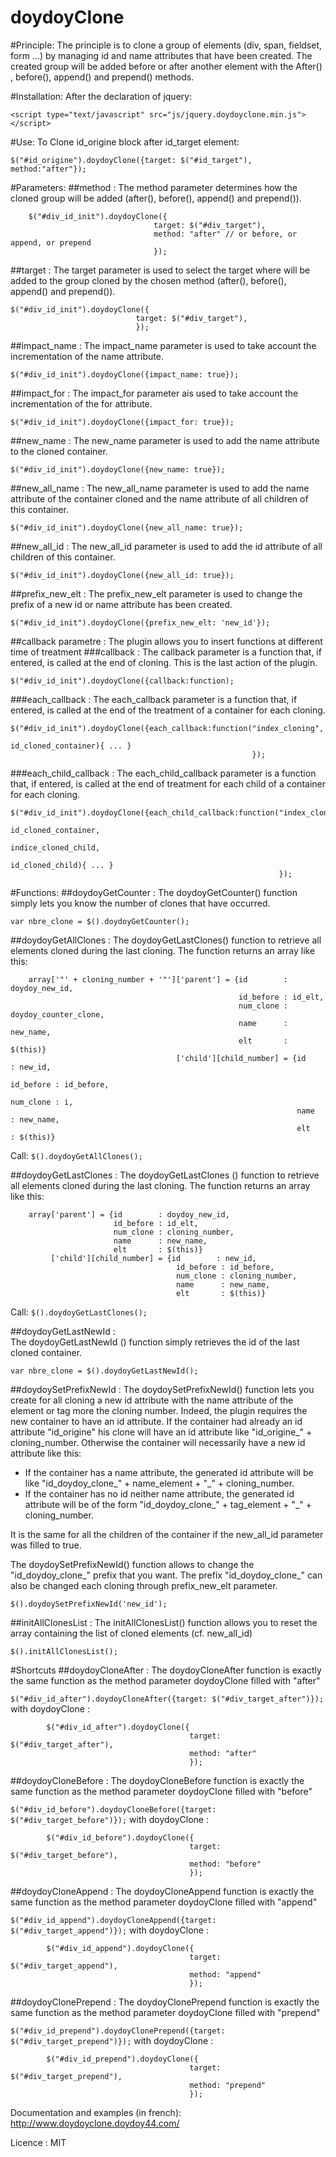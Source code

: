 doydoyClone
===========

#Principle:
The principle is to clone a group of elements (div, span, fieldset, form ...) by managing id and name attributes that have been created.
The created group will be added before or after another element with the After() , before(), append() and prepend() methods.

#Installation:
After the declaration of jquery:

`<script type="text/javascript" src="js/jquery.doydoyclone.min.js"></script>`

#Use:
To Clone id_origine block after id_target element:

`$("#id_origine").doydoyClone({target: $("#id_target"), method:"after"});`


#Parameters:
##method :
The method parameter determines how the cloned group will be added (after(), before(), append() and prepend()).
```
    $("#div_id_init").doydoyClone({
                                target: $("#div_target"), 
                                method: "after" // or before, or append, or prepend
                                });
```                            
##target :
The target parameter is used to select the target where will be added to the group cloned by the chosen method (after(), before(), append() and prepend()).
```
$("#div_id_init").doydoyClone({
                            target: $("#div_target"),
                            });
```
##impact_name :
The impact_name parameter is used to take account the incrementation of the name attribute.

`$("#div_id_init").doydoyClone({impact_name: true});`

##impact_for :
The impact_for parameter ais used to take account the incrementation of the for attribute.

`$("#div_id_init").doydoyClone({impact_for: true});`

##new_name :
The new_name parameter is used to add the name attribute to the cloned container.

`$("#div_id_init").doydoyClone({new_name: true});`

##new_all_name :
The new_all_name parameter is used to add the name attribute of the container cloned and the name attribute of all children of this container.

`$("#div_id_init").doydoyClone({new_all_name: true});`

##new_all_id :
The new_all_id parameter is used to add the id attribute of all children of this container.

`$("#div_id_init").doydoyClone({new_all_id: true});`

##prefix_new_elt :
The prefix_new_elt parameter is used to change the prefix of a new id or name attribute has been created.

`$("#div_id_init").doydoyClone({prefix_new_elt: 'new_id'});`
 
##callback parametre :
The plugin allows you to insert functions at different time of treatment
###callback :
The callback parameter is a function that, if entered, is called at the end of cloning. This is the last action of the plugin.

`$("#div_id_init").doydoyClone({callback:function);`
        
        
###each_callback :
The each_callback parameter is a function that, if entered, is called at the end of the treatment of a container for each cloning.
```
$("#div_id_init").doydoyClone({each_callback:function("index_cloning", 
                                                      id_cloned_container){ ... }
                                                      });
```
###each_child_callback :
The each_child_callback parameter is a function that, if entered, is called at the end of treatment for each child of a container for each cloning.
```
$("#div_id_init").doydoyClone({each_child_callback:function("index_cloning", 
                                                            id_cloned_container, 
                                                            indice_cloned_child, 
                                                            id_cloned_child){ ... }
                                                            });
```

#Functions:
##doydoyGetCounter :
The doydoyGetCounter() function simply lets you know the number of clones that have occurred.

`var nbre_clone = $().doydoyGetCounter();`

##doydoyGetAllClones :
The doydoyGetLastClones() function to retrieve all elements cloned during the last cloning.
The function returns an array like this:  
```        
    array['"' + cloning_number + '"']['parent'] = {id        : doydoy_new_id,
                                                   id_before : id_elt,
                                                   num_clone : doydoy_counter_clone,
                                                   name      : new_name,
                                                   elt       : $(this)}
                                     ['child'][child_number] = {id        : new_id,
                                                                id_before : id_before,
                                                                num_clone : i,
                                                                name      : new_name,
                                                                elt       : $(this)}
```                                                                        
Call:
`$().doydoyGetAllClones();`

##doydoyGetLastClones :
The doydoyGetLastClones () function to retrieve all elements cloned during the last cloning.
The function returns an array like this:  
```        
    array['parent'] = {id        : doydoy_new_id,
                       id_before : id_elt,
                       num_clone : cloning_number,
                       name      : new_name,
                       elt       : $(this)}
         ['child'][child_number] = {id        : new_id,
                                     id_before : id_before,
                                     num_clone : cloning_number,
                                     name      : new_name,
                                     elt       : $(this)}
```                                                                 
Call:
`$().doydoyGetLastClones();`   

##doydoyGetLastNewId :   
The doydoyGetLastNewId () function simply retrieves the id of the last cloned container.

`var nbre_clone = $().doydoyGetLastNewId();`
       
##doydoySetPrefixNewId :
The doydoySetPrefixNewId() function lets you create for all cloning a new id attribute with the name attribute of the element or tag more the cloning number.
Indeed, the plugin requires the new container to have an id attribute.
If the container had already an id attribute "id_origine" his clone will have an id attribute like "id_origine_" + cloning_number.
Otherwise the container will necessarily have a new id attribute like this:

* If the container has a name attribute, the generated id attribute will be like "id_doydoy_clone_" + name_element + "_" + cloning_number.
* If the container has no id neither name attribute, the generated id attribute will be of the form "id_doydoy_clone_" + tag_element + "_" + cloning_number.
    
It is the same for all the children of the container if the new_all_id parameter was filled to true.
    
The doydoySetPrefixNewId() function allows to change the "id_doydoy_clone_" prefix that you want.
The prefix "id_doydoy_clone_" can also be changed each cloning through prefix_new_elt parameter.
    
`$().doydoySetPrefixNewId('new_id');`

##initAllClonesList :
The initAllClonesList() function allows you to reset the array containing the list of cloned elements (cf. new_all_id)

`$().initAllClonesList();`

#Shortcuts
##doydoyCloneAfter :
The doydoyCloneAfter function is exactly the same function as the method parameter doydoyClone filled with "after"

`$("#div_id_after").doydoyCloneAfter({target: $("#div_target_after")});`
with doydoyClone : 
```      
        $("#div_id_after").doydoyClone({
                                        target: $("#div_target_after"),
                                        method: "after"
                                        });
```        

##doydoyCloneBefore :
The doydoyCloneBefore function is exactly the same function as the method parameter doydoyClone filled with "before"

`$("#div_id_before").doydoyCloneBefore({target: $("#div_target_before")});`
with doydoyClone : 
```      
        $("#div_id_before").doydoyClone({
                                        target: $("#div_target_before"), 
                                        method: "before"
                                        });
```               
                                            
##doydoyCloneAppend :
The doydoyCloneAppend function is exactly the same function as the method parameter doydoyClone filled with "append"

`$("#div_id_append").doydoyCloneAppend({target: $("#div_target_append")});`
with doydoyClone : 
```             
        $("#div_id_append").doydoyClone({
                                        target: $("#div_target_append"), 
                                        method: "append"
                                        });
```            
                                               
##doydoyClonePrepend :
The doydoyClonePrepend function is exactly the same function as the method parameter doydoyClone filled with "prepend"

`$("#div_id_prepend").doydoyClonePrepend({target: $("#div_target_prepend")});`
with doydoyClone : 
```      
        $("#div_id_prepend").doydoyClone({
                                        target: $("#div_target_prepend"), 
                                        method: "prepend"
                                        });
```                

Documentation and examples (in french):  http://www.doydoyclone.doydoy44.com/

Licence : MIT
